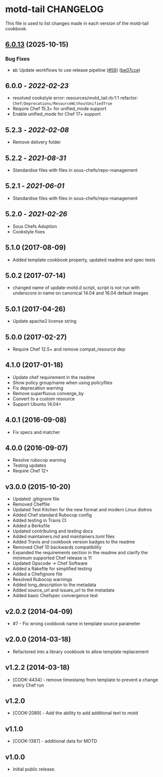 # motd-tail CHANGELOG

This file is used to list changes made in each version of the motd-tail cookbook.

## [6.0.13](https://github.com/sous-chefs/motd-tail/compare/6.0.12...v6.0.13) (2025-10-15)


### Bug Fixes

* **ci:** Update workflows to use release pipeline ([#58](https://github.com/sous-chefs/motd-tail/issues/58)) ([be07cce](https://github.com/sous-chefs/motd-tail/commit/be07cce8f52b56576e250a8e6391fd332c1b2607))

## 6.0.0 - *2022-02-23*

* resolved cookstyle error: resources/motd_tail.rb:1:1 refactor: `Chef/Deprecations/ResourceWithoutUnifiedTrue`
* Require Chef 15.3+ for unified_mode support
* Enable unified_mode for Chef 17+ support

## 5.2.3 - *2022-02-08*

* Remove delivery folder

## 5.2.2 - *2021-08-31*

* Standardise files with files in sous-chefs/repo-management

## 5.2.1 - *2021-06-01*

* Standardise files with files in sous-chefs/repo-management

## 5.2.0 - *2021-02-26*

* Sous Chefs Adoption
* Cookstyle fixes

## 5.1.0 (2017-08-09)

* Added template cookbook property, updated readme and spec tests

## 5.0.2 (2017-07-14)

* changed name of update-motd.d script, script is not run with underscore in name on canonical 14.04 and 16.04 default images

## 5.0.1 (2017-04-26)

* Update apache2 license string

## 5.0.0 (2017-02-27)

* Require Chef 12.5+ and remove compat_resource dep

## 4.1.0 (2017-01-18)

* Update chef requirement in the readme
* Show policy group/name when using policyfiles
* Fix deprecation warning
* Remove superfluous converge_by
* Convert to a custom resource
* Support Ubuntu 14.04+

## 4.0.1 (2016-09-08)

* Fix specs and matcher

## 4.0.0 (2016-09-07)

* Resolve rubocop warning
* Testing updates
* Require Chef 12+

## v3.0.0 (2015-10-20)

* Updated .gitignore file
* Removed Cheffile
* Updated Test Kitchen for the new format and modern Linux distros
* Added Chef standard Rubocop config
* Added testing in Travis CI
* Added a Berksfile
* Updated contributing and testing docs
* Added maintainers.md and maintainers.toml files
* Added Travis and cookbook version badges to the readme
* Removed Chef 10 backwards compatibility
* Expanded the requirements section in the readme and clarify the minimum supported Chef release is 11
* Updated Opscode -> Chef Software
* Added a Rakefile for simplified testing
* Added a Chefignore file
* Resolved Rubocop warnings
* Added long_description to the metadata
* Added source_url and issues_url to the metadata
* Added basic Chefspec convergence test

## v2.0.2 (2014-04-09)

* #7 - Fix wrong cookbook name in template source parameter

## v2.0.0 (2014-03-18)

* Refactored into a library cookbook to allow template replacement

## v1.2.2 (2014-03-18)

* [COOK-4434] - remove timestamp from template to prevent a change every Chef run

## v1.2.0

* [COOK-2089] - Add the ability to add additional text to motd

## v1.1.0

* [COOK-1387] - additional data for MOTD

## v1.0.0

* Initial public release.

